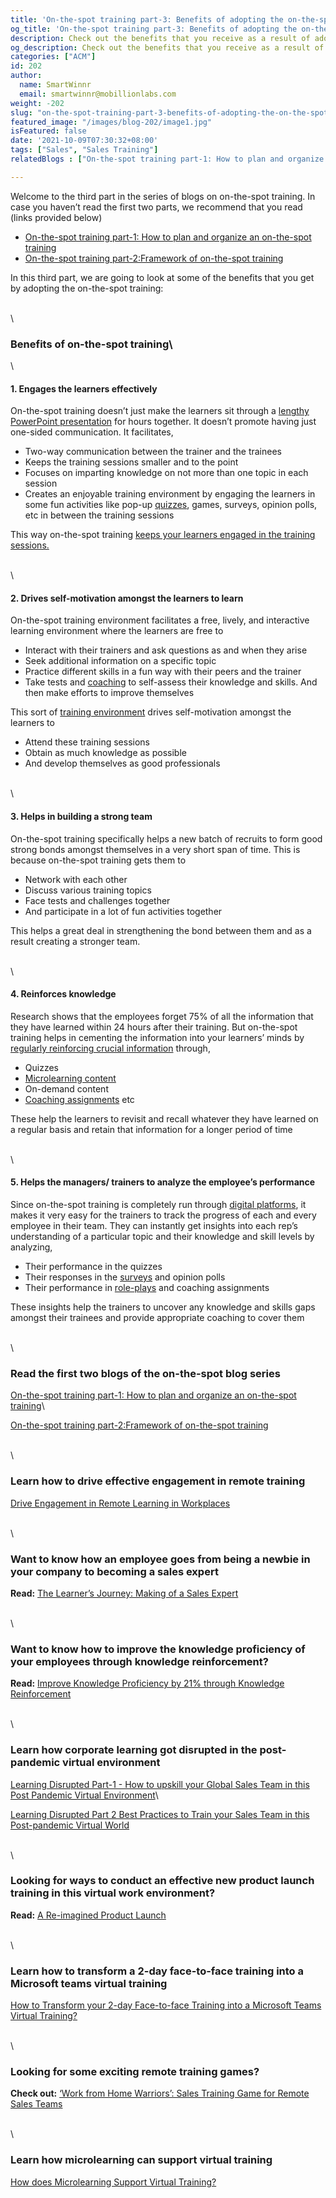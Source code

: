 ```yaml
---
title: 'On-the-spot training part-3: Benefits of adopting the on-the-spot training'
og_title: 'On-the-spot training part-3: Benefits of adopting the on-the-spot training'
description: Check out the benefits that you receive as a result of adopting the on-the-spot training 
og_description: Check out the benefits that you receive as a result of adopting the on-the-spot training
categories: ["ACM"]
id: 202
author:
  name: SmartWinnr
  email: smartwinnr@mobillionlabs.com
weight: -202
slug: "on-the-spot-training-part-3-benefits-of-adopting-the-on-the-spot-training"
featured_image: "/images/blog-202/image1.jpg"
isFeatured: false
date: '2021-10-09T07:30:32+08:00'
tags: ["Sales", "Sales Training"]
relatedBlogs : ["On-the-spot training part-1: How to plan and organize on-the-spot training?", "On-the-spot training part-2: The Framework of On-the-spot Training", "How to Transform your 2-day Face-to-face Training into a Microsoft Teams Virtual Training?", "‘Work from Home Warriors’: Sales Training Game for Remote Sales Teams", "Learning Disrupted Part-1 - How to upskill your Global Sales Team in this Post Pandemic Virtual Environment", "Learning Disrupted Part 2 Best Practices to Train your Sales Team in this Post-pandemic Virtual World", "The Learner’s Journey: Making of a Sales Expert", "Drive Engagement in Remote Learning in Workplaces", "Improve Knowledge Proficiency by 21% through Knowledge Reinforcement"]

---
```


Welcome to the third part in the series of blogs on on-the-spot training. In case you haven’t read the first two parts, we recommend that you read (links provided below)
  
* [On-the-spot training part-1: How to plan and organize an on-the-spot training](https://www.smartwinnr.com/post/on-the-spot-training-part-1-how-to-plan-and-organize-on-the-spot-training/)
* [On-the-spot training part-2:Framework of on-the-spot training](https://www.smartwinnr.com/post/on-the-spot-training-part-2-the-framework-of-on-the-spot-training/)

In this third part, we are going to look at some of the benefits that you get by adopting the on-the-spot training:

\
\

### **Benefits of on-the-spot training**\
\

#### **1. Engages the learners effectively**

On-the-spot training doesn’t just make the learners sit through a [lengthy PowerPoint presentation](https://www.smartwinnr.com/post/transform-your-2-day-face-to-face-training-into-a-microsoft-teams-virtual-training/) for hours together. It doesn’t promote having just one-sided communication. It facilitates,

* Two-way communication between the trainer and the trainees
* Keeps the training sessions smaller and to the point
* Focuses on imparting knowledge on not more than one topic in each session
* Creates an enjoyable training environment by engaging the learners in some fun activities like pop-up [quizzes](https://www.smartwinnr.com/post/gamified-assessments/), games, surveys, opinion polls, etc in between the training sessions

This way on-the-spot training [keeps your learners engaged in the training sessions.](https://www.smartwinnr.com/post/drive-engagement-in-remote-learning-in-workplaces/)

\
\

#### **2. Drives self-motivation amongst the learners to learn**

On-the-spot training environment facilitates a free, lively, and interactive learning environment where the learners are free to 

* Interact with their trainers and ask questions as and when they arise
* Seek additional information on a specific topic
* Practice different skills in a fun way with their peers and the trainer
* Take tests and [coaching](https://www.smartwinnr.com/post/best-practices-to-drive-video-coaching/) to self-assess their knowledge and skills. And then make efforts to improve themselves

This sort of [training environment](https://www.smartwinnr.com/post/learning-disrupte-how-to-upskill-your-global-sales-team-in-this-post-pandemic-virtual-environment/) drives self-motivation amongst the learners to 

* Attend these training sessions
* Obtain as much knowledge as possible 
* And develop themselves as good professionals 

\
\

#### **3. Helps in building a strong team**

On-the-spot training specifically helps a new batch of recruits to form good strong bonds amongst themselves in a very short span of time. This is because on-the-spot training gets them to
* Network with each other 
* Discuss various training topics
* Face tests and challenges together
* And participate in a lot of fun activities together 

This helps a great deal in strengthening the bond between them and as a result creating a stronger team.

\
\

#### **4. Reinforces knowledge**

Research shows that the employees forget 75% of all the information that they have learned within 24 hours after their training. But on-the-spot training helps in cementing the information into your learners’ minds by [regularly reinforcing crucial information](https://www.smartwinnr.com/post/improve-knowledge-proficiency-by-21-percent-through-knowledge-reinforcement/) through, 

* Quizzes
* [Microlearning content](https://www.smartwinnr.com/post/spaced-repetition-and-microlearning-two-peas-in-a-pod/)
* On-demand content
* [Coaching assignments](https://www.smartwinnr.com/post/how-to-coach-your-salespeople-into-sales-champions/) etc

These help the learners to revisit and recall whatever they have learned on a regular basis and retain that information for a longer period of time

\
\

#### **5. Helps the managers/ trainers to analyze the employee’s performance**

Since on-the-spot training is completely run through [digital platforms](https://www.smartwinnr.com/), it makes it very easy for the trainers to track the progress of each and every employee in their team. They can instantly get insights into each rep’s understanding of a particular topic and their knowledge and skill levels by analyzing,

* Their performance in the quizzes
* Their responses in the [surveys](https://www.smartwinnr.com/post/survey-questions-to-ask-your-sales-team-before-new-product-launch-training/) and opinion polls
* Their performance in [role-plays](https://www.smartwinnr.com/post/5-sales-role-play-games-that-prepares-your-team-to-win/) and coaching assignments

These insights help the trainers to uncover any knowledge and skills gaps amongst their trainees and provide appropriate coaching to cover them

\
\

### Read the first two blogs of the on-the-spot blog series

[On-the-spot training part-1: How to plan and organize an on-the-spot training](https://www.smartwinnr.com/post/on-the-spot-training-part-1-how-to-plan-and-organize-on-the-spot-training/)\

[On-the-spot training part-2:Framework of on-the-spot training](https://www.smartwinnr.com/post/on-the-spot-training-part-2-the-framework-of-on-the-spot-training/)

\
\

### Learn how to drive effective engagement in remote training

[Drive Engagement in Remote Learning in Workplaces](https://www.smartwinnr.com/post/drive-engagement-in-remote-learning-in-workplaces/)

\
\

### Want to know how an employee goes from being a newbie in your company to becoming a sales expert

**Read:** [The Learner’s Journey: Making of a Sales Expert](https://smartwinnr.com/post/learners-journey-making-of-a-sales-expert/)

\
\

### Want to know how to improve the knowledge proficiency of your employees through knowledge reinforcement?

**Read:** [Improve Knowledge Proficiency by 21% through Knowledge Reinforcement](https://smartwinnr.com/post/improve-knowledge-proficiency-by-21-percent-through-knowledge-reinforcement/)

\
\

### Learn how corporate learning got disrupted in the post-pandemic virtual environment

[Learning Disrupted Part-1 - How to upskill your Global Sales Team in this Post Pandemic Virtual Environment](https://smartwinnr.com/post/learning-disrupte-how-to-upskill-your-global-sales-team-in-this-post-pandemic-virtual-environment/)\

[Learning Disrupted Part 2 Best Practices to Train your Sales Team in this Post-pandemic Virtual World](https://smartwinnr.com/post/learning-disrupted-part-2-best-practices-to-train-your-sales-team-in-this-post-pandemic-virtual-world/)

\
\

### Looking for ways to conduct an effective new product launch training in this virtual work environment?

**Read:** [A Re-imagined Product Launch](https://smartwinnr.com/post/re-imagined-product-launch/)

\
\

### Learn how to transform a 2-day face-to-face training into a Microsoft teams virtual training

[How to Transform your 2-day Face-to-face Training into a Microsoft Teams Virtual Training?](https://smartwinnr.com/post/transform-your-2-day-face-to-face-training-into-a-microsoft-teams-virtual-training/)

\
\

### Looking for some exciting remote training games?

**Check out:** [‘Work from Home Warriors’: Sales Training Game for Remote Sales Teams](https://smartwinnr.com/post/work-from-home-warriors-sales-training-game-for-remote-sales-teams/)

\
\

### Learn how microlearning can support virtual training 

[How does Microlearning Support Virtual Training?](https://smartwinnr.com/post/how-does-microlearning-support-virtual-training/)
